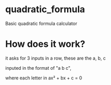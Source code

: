 # quadratic_formula

Basic quadratic formula calculator

# How does it work?

it asks for 3 inputs in a row, these are the a, b, c

inputed in the format of "a b c",

where each letter in ax² + bx + c = 0
